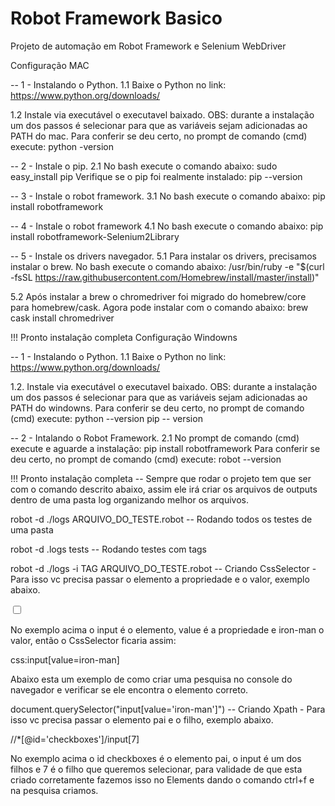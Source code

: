 # Robot Framework Basico
Projeto de automação em Robot Framework e Selenium WebDriver

Configuração MAC

-- 1 - Instalando o Python. 1.1 Baixe o Python no link: https://www.python.org/downloads/

1.2 Instale via executável o executavel baixado. OBS: durante a instalação um dos passos é selecionar para que as variáveis sejam adicionadas ao PATH do mac.
  Para conferir se deu certo, no prompt de comando (cmd) execute:
  python -version

-- 2 - Instale o pip. 2.1 No bash execute o comando abaixo: sudo easy_install pip
  Verifique se o pip foi realmente instalado:
  pip --version

-- 3 - Instale o robot framework. 3.1 No bash execute o comando abaixo: pip install robotframework

-- 4 - Instale o robot framework 4.1 No bash execute o comando abaixo: pip install robotframework-Selenium2Library

-- 5 - Instale os drivers navegador.
  5.1 Para instalar os drivers, precisamos instalar o brew. No bash execute o comando abaixo: /usr/bin/ruby -e "$(curl -fsSL    https://raw.githubusercontent.com/Homebrew/install/master/install)"

5.2 Após instalar a brew o chromedriver foi migrado do homebrew/core para homebrew/cask.
  Agora pode instalar com o comando abaixo:
  brew cask install chromedriver

!!! Pronto instalação completa
Configuração Windowns

-- 1 - Instalando o Python. 1.1 Baixe o Python no link: https://www.python.org/downloads/

  1.2. Instale via executável o executavel baixado. OBS: durante a instalação um dos passos é selecionar para que as variáveis sejam adicionadas ao PATH do windowns.
  Para conferir se deu certo, no prompt de comando (cmd) execute:
  python --version
  pip -- version

-- 2 - Intalando o Robot Framework. 2.1 No prompt de comando (cmd) execute e aguarde a instalação: pip install robotframework Para conferir se deu certo, no prompt de comando (cmd) execute: robot --version

  !!! Pronto instalação completa
  -- Sempre que rodar o projeto tem que ser com o comando descrito abaixo, assim ele irá criar os arquivos de outputs dentro de uma pasta log organizando melhor os       arquivos.

  robot -d ./logs ARQUIVO_DO_TESTE.robot
  -- Rodando todos os testes de uma pasta

  robot -d .logs tests
  -- Rodando testes com tags

  robot -d ./logs -i TAG ARQUIVO_DO_TESTE.robot
  -- Criando CssSelector - Para isso vc precisa passar o elemento a propriedade e o valor, exemplo abaixo.

  <input type='checkbox' value='iron-man'>

  No exemplo acima o input é o elemento, value é a propriedade e iron-man o valor, então o CssSelector ficaria assim:

  css:input[value=iron-man]

  Abaixo esta um exemplo de como criar uma pesquisa no console do navegador e verificar se ele encontra o elemento correto.

  document.querySelector("input[value='iron-man']")
  -- Criando Xpath - Para isso vc precisa passar o elemento pai e o filho, exemplo abaixo.

  //*[@id='checkboxes']/input[7]

  No exemplo acima o id checkboxes é o elemento pai, o input é um dos filhos e 7 é o filho que queremos selecionar, para validade de que esta criado corretamente fazemos isso no Elements dando o comando ctrl+f e na pesquisa criamos.

